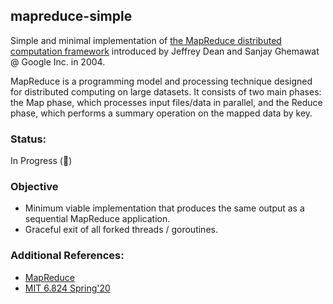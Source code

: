 ## mapreduce-simple

Simple and minimal implementation of [the MapReduce distributed computation framework](https://static.googleusercontent.com/media/research.google.com/en//archive/mapreduce-osdi04.pdf) introduced by Jeffrey Dean and Sanjay Ghemawat @ Google Inc. in 2004.

MapReduce is a programming model and processing technique designed for distributed computing on large datasets. It consists of two main phases: the Map phase, which processes input files/data in parallel, and the Reduce phase, which performs a summary operation on the mapped data by key.

### Status:

In Progress (🚧)

### Objective

- Minimum viable implementation that produces the same output as a sequential MapReduce application.
- Graceful exit of all forked threads / goroutines.

### Additional References:

- [MapReduce](https://static.googleusercontent.com/media/research.google.com/en//archive/mapreduce-osdi04.pdf)
- [MIT 6.824 Spring'20](https://www.youtube.com/watch?v=cQP8WApzIQQ&list=PLrw6a1wE39_tb2fErI4-WkMbsvGQk9_UB&ab_channel=MIT6.824%3ADistributedSystems)
